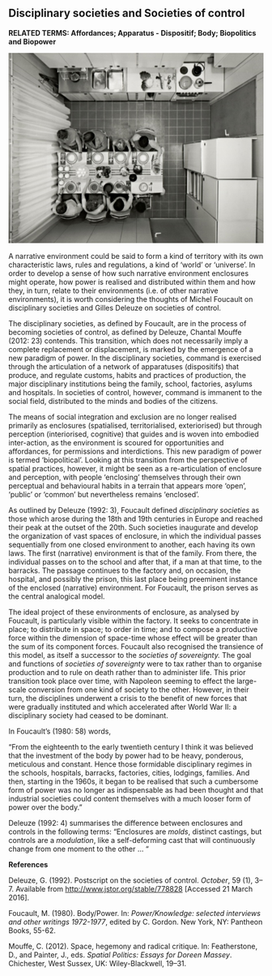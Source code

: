 ## Disciplinary societies and Societies of control

**RELATED TERMS: Affordances; Apparatus - Dispositif; Body; Biopolitics and Biopower**

![Societies](Societies.png)

A narrative environment could be said to form a kind of territory with its own characteristic laws, rules and regulations, a kind of ‘world’ or ‘universe’. In order to develop a sense of how such narrative environment enclosures might operate, how power is realised and distributed within them and how they, in turn, relate to their environments (i.e. of other narrative environments), it is worth considering the thoughts of Michel Foucault on disciplinary societies and Gilles Deleuze on societies of control.

The disciplinary societies, as defined by Foucault, are in the process of becoming societies of control, as defined by Deleuze, Chantal Mouffe (2012: 23) contends. This transition, which does not necessarily imply a complete replacement or displacement, is marked by the emergence of a new paradigm of power. In the disciplinary societies, command is exercised through the articulation of a network of apparatuses (dispositifs) that produce, and regulate customs, habits and practices of production, the major disciplinary institutions being the family, school, factories, asylums and hospitals. In societies of control, however, command is immanent to the social field, distributed to the minds and bodies of the citizens.

The means of social integration and exclusion are no longer realised primarily as enclosures (spatialised, territorialised, exteriorised) but through perception (interiorised, cognitive) that guides and is woven into embodied inter-action, as the environment is scoured for opportunities and affordances, for permissions and interdictions. This new paradigm of power is termed ‘biopolitical’. Looking at this transition from the perspective of spatial practices, however, it might be seen as a re-articulation of enclosure and perception, with people ‘enclosing’ themselves through their own perceptual and behavioural habits in a terrain that appears more ‘open’, ‘public’ or ‘common’ but nevertheless remains ‘enclosed’.

As outlined by Deleuze (1992: 3), Foucault defined _disciplinary societies_ as those which arose during the 18th and 19th centuries in Europe and reached their peak at the outset of the 20th. Such societies inaugurate and develop the organization of vast spaces of enclosure, in which the individual passes sequentially from one closed environment to another, each having its own laws. The first (narrative) environment is that of the family. From there, the individual passes on to the school and after that, if a man at that time, to the barracks. The passage continues to the factory and, on occasion, the hospital, and possibly the prison, this last place being preeminent instance of the enclosed (narrative) environment. For Foucault, the prison serves as the central analogical model.

The ideal project of these environments of enclosure, as analysed by Foucault, is particularly visible within the factory. It seeks to concentrate in place; to distribute in space; to order in time; and to compose a productive force within the dimension of space-time whose effect will be greater than the sum of its component forces. Foucault also recognised the transience of this model, as itself a successor to the _societies of sovereignty._ The goal and functions of _societies of sovereignty_ were to tax rather than to organise production and to rule on death rather than to administer life. This prior transition took place over time, with Napoleon seeming to effect the large-scale conversion from one kind of society to the other. However, in their turn, the disciplines underwent a crisis to the benefit of new forces that were gradually instituted and which accelerated after World War II: a disciplinary society had ceased to be dominant.

In Foucault’s (1980: 58) words,

“From the eighteenth to the early twentieth century I think it was believed that the investment of the body by power had to be heavy, ponderous, meticulous and constant. Hence those formidable disciplinary regimes in the schools, hospitals, barracks, factories, cities, lodgings, families. And then, starting in the 1960s, it began to be realised that such a cumbersome form of power was no longer as indispensable as had been thought and that industrial societies could content themselves with a much looser form of power over the body.”

Deleuze (1992: 4) summarises the difference between enclosures and controls in the following terms: “Enclosures are _molds_, distinct castings, but controls are a _modulation_, like a self-deforming cast that will continuously change from one moment to the other … “

**References**

Deleuze, G. (1992). Postscript on the societies of control. _October_, 59 (1), 3–7\. Available from http://www.jstor.org/stable/778828 [Accessed 21 March 2016].

Foucault, M. (1980). Body/Power. In: _Power/Knowledge: selected interviews and other writings 1972-1977_, edited by C. Gordon. New York, NY: Pantheon Books, 55-62.

Mouffe, C. (2012). Space, hegemony and radical critique. In: Featherstone, D., and Painter, J., eds. _Spatial Politics: Essays for Doreen Massey_. Chichester, West Sussex, UK: Wiley-Blackwell, 19–31.

